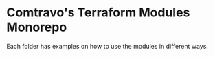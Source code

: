 # Comtravo's Terraform Modules Monorepo

Each folder has examples on how to use the modules in different ways.
